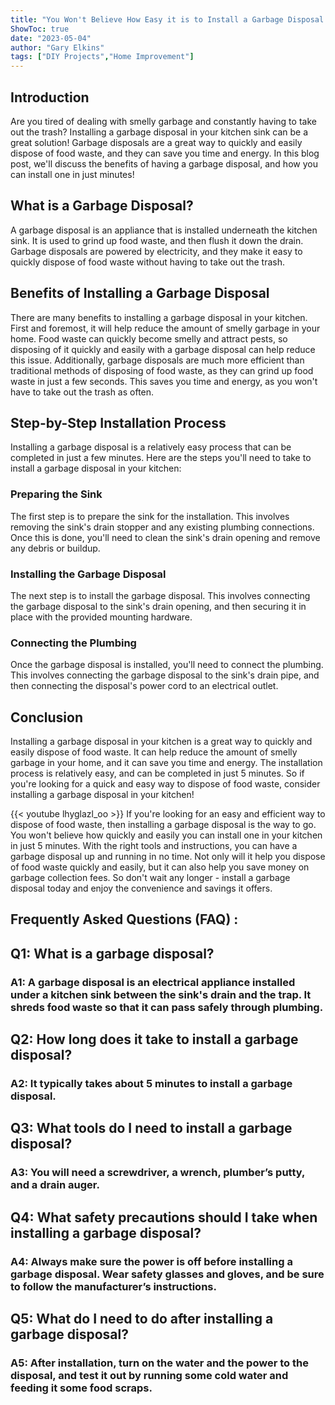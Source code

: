 ```yaml
---
title: "You Won't Believe How Easy it is to Install a Garbage Disposal in Just 5 Minutes!"
ShowToc: true 
date: "2023-05-04"
author: "Gary Elkins" 
tags: ["DIY Projects","Home Improvement"]
---
```

## Introduction

Are you tired of dealing with smelly garbage and constantly having to take out the trash? Installing a garbage disposal in your kitchen sink can be a great solution! Garbage disposals are a great way to quickly and easily dispose of food waste, and they can save you time and energy. In this blog post, we'll discuss the benefits of having a garbage disposal, and how you can install one in just  minutes! 

## What is a Garbage Disposal?

A garbage disposal is an appliance that is installed underneath the kitchen sink. It is used to grind up food waste, and then flush it down the drain. Garbage disposals are powered by electricity, and they make it easy to quickly dispose of food waste without having to take out the trash.

## Benefits of Installing a Garbage Disposal

There are many benefits to installing a garbage disposal in your kitchen. First and foremost, it will help reduce the amount of smelly garbage in your home. Food waste can quickly become smelly and attract pests, so disposing of it quickly and easily with a garbage disposal can help reduce this issue. Additionally, garbage disposals are much more efficient than traditional methods of disposing of food waste, as they can grind up food waste in just a few seconds. This saves you time and energy, as you won't have to take out the trash as often.

## Step-by-Step Installation Process

Installing a garbage disposal is a relatively easy process that can be completed in just a few minutes. Here are the steps you'll need to take to install a garbage disposal in your kitchen:

### Preparing the Sink

The first step is to prepare the sink for the installation. This involves removing the sink's drain stopper and any existing plumbing connections. Once this is done, you'll need to clean the sink's drain opening and remove any debris or buildup.

### Installing the Garbage Disposal

The next step is to install the garbage disposal. This involves connecting the garbage disposal to the sink's drain opening, and then securing it in place with the provided mounting hardware.

### Connecting the Plumbing

Once the garbage disposal is installed, you'll need to connect the plumbing. This involves connecting the garbage disposal to the sink's drain pipe, and then connecting the disposal's power cord to an electrical outlet.

## Conclusion

Installing a garbage disposal in your kitchen is a great way to quickly and easily dispose of food waste. It can help reduce the amount of smelly garbage in your home, and it can save you time and energy. The installation process is relatively easy, and can be completed in just 5 minutes. So if you're looking for a quick and easy way to dispose of food waste, consider installing a garbage disposal in your kitchen!

{{< youtube lhyglazl_oo >}} 
If you're looking for an easy and efficient way to dispose of food waste, then installing a garbage disposal is the way to go. You won't believe how quickly and easily you can install one in your kitchen in just 5 minutes. With the right tools and instructions, you can have a garbage disposal up and running in no time. Not only will it help you dispose of food waste quickly and easily, but it can also help you save money on garbage collection fees. So don't wait any longer - install a garbage disposal today and enjoy the convenience and savings it offers.

## Frequently Asked Questions (FAQ) :
<h2>Q1: What is a garbage disposal?</h2>

<h3>A1: A garbage disposal is an electrical appliance installed under a kitchen sink between the sink's drain and the trap. It shreds food waste so that it can pass safely through plumbing. </h3>

<h2>Q2: How long does it take to install a garbage disposal?</h2>

<h3>A2: It typically takes about 5 minutes to install a garbage disposal.</h3>

<h2>Q3: What tools do I need to install a garbage disposal?</h2>

<h3>A3: You will need a screwdriver, a wrench, plumber’s putty, and a drain auger.</h3>

<h2>Q4: What safety precautions should I take when installing a garbage disposal?</h2>

<h3>A4: Always make sure the power is off before installing a garbage disposal. Wear safety glasses and gloves, and be sure to follow the manufacturer’s instructions.</h3>

<h2>Q5: What do I need to do after installing a garbage disposal?</h2>

<h3>A5: After installation, turn on the water and the power to the disposal, and test it out by running some cold water and feeding it some food scraps. </h3>





